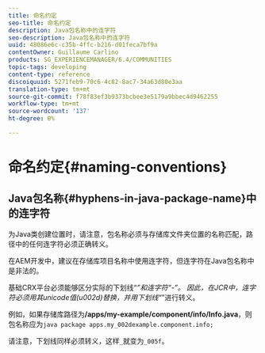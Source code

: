 ```yaml
---
title: 命名约定
seo-title: 命名约定
description: Java包名称中的连字符
seo-description: Java包名称中的连字符
uuid: 48086e6c-c35b-4ffc-b216-d01feca7bf9a
contentOwner: Guillaume Carlino
products: SG_EXPERIENCEMANAGER/6.4/COMMUNITIES
topic-tags: developing
content-type: reference
discoiquuid: 5271feb9-70c6-4c82-8ac7-34a63d80e3aa
translation-type: tm+mt
source-git-commit: f78f83ef3b9373bcbee3e5179a9bbec4d9462255
workflow-type: tm+mt
source-wordcount: '137'
ht-degree: 0%

---
```



# 命名约定{#naming-conventions}

## Java包名称{#hyphens-in-java-package-name}中的连字符

为Java类创建位置时，请注意，包名称必须与存储库文件夹位置的名称匹配，路径中的任何连字符必须正确转义。

在AEM开发中，建议在存储库项目名称中使用连字符，但连字符在Java包名称中是非法的。

基础CRX平台必须能够区分实际的下划线“_”和连字符“-”。 因此，在JCR中，连字符必须用其unicode值(u002d)替换，并用下划线“_”进行转义。

例如，如果存储库路径为&#x200B;**/apps/my-example/component/info/Info.java**，则包名称应为`java package apps.my_002dexample.component.info;`

请注意，下划线同样必须转义，这样`_`就变为`_005f`。
